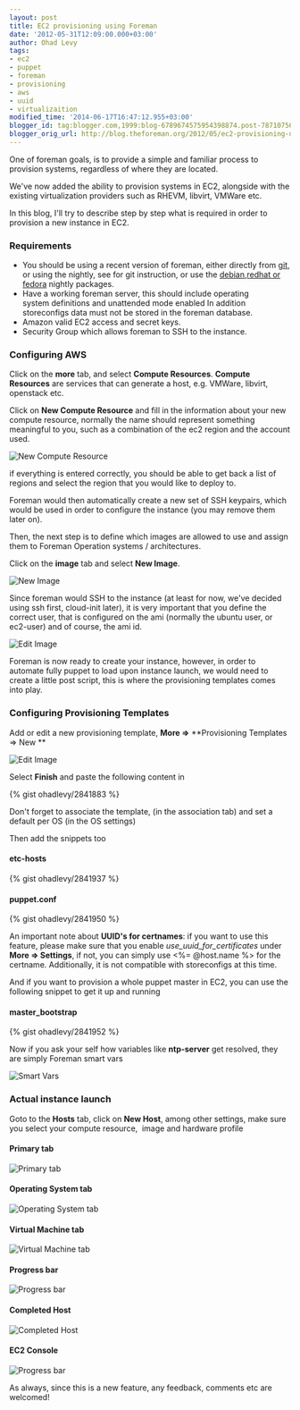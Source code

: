 ```yaml
---
layout: post
title: EC2 provisioning using Foreman
date: '2012-05-31T12:09:00.000+03:00'
author: Ohad Levy
tags:
- ec2
- puppet
- foreman
- provisioning
- aws
- uuid
- virtualizaition
modified_time: '2014-06-17T16:47:12.955+03:00'
blogger_id: tag:blogger.com,1999:blog-6789674575954398874.post-7871075604990928685
blogger_orig_url: http://blog.theforeman.org/2012/05/ec2-provisioning-using-foreman.html
---
```


One of foreman goals, is to provide a simple and familiar process to
provision systems, regardless of where they are located.

We've now added the ability to provision systems in EC2, alongside with
the existing virtualization providers such as RHEVM, libvirt, VMWare
etc.

In this blog, I'll try to describe step by step what is required in
order to provision a new instance in EC2.

<!--more-->

### Requirements

-   You should be using a recent version of foreman, either directly
    from
    [git](http://theforeman.org/projects/foreman/wiki/Installing_latest_code),
    or using the nightly, see for git instruction, or use the
    [debian](http://theforeman.org/projects/foreman/wiki/Installing_latest_code),[redhat
    or fedora](http://people.redhat.com/jmontleo/foreman/)
    nightly packages.
-   Have a working foreman server, this should include operating
    system definitions and unattended mode enabled In addition
    storeconfigs data must not be stored in the foreman database.
-   Amazon valid EC2 access and secret keys.
-   Security Group which allows foreman to SSH to the instance.

### Configuring AWS

Click on the **more** tab, and select **Compute Resources**.
**Compute Resources** are services that can generate a host, e.g.
VMWare, libvirt, openstack etc.

Click on **New Compute Resource** and fill in the information about your
new compute resource, normally the name should represent something
meaningful to you, such as a combination of the ec2 region and the
account used.

![New Compute Resource](/static/images/blog_images/2012-05-31-ec2-provisioning-using-foreman/new-cr.png)

if everything is entered correctly, you should be able to get back a
list of regions and select the region that you would like to deploy
to.

Foreman would then automatically create a new set of SSH keypairs, which
would be used in order to configure the instance (you may remove them
later on).

Then, the next step is to define which images are allowed to use and
assign them to Foreman Operation systems / architectures.

Click on the **image** tab and select **New Image**.

![New Image](/static/images/blog_images/2012-05-31-ec2-provisioning-using-foreman/new-image.png)

Since foreman would SSH to the instance (at least for now, we've decided
using ssh first, cloud-init later), it is very important that you define
the correct user, that is configured on the ami (normally the ubuntu
user, or ec2-user) and of course, the ami id.

![Edit Image](/static/images/blog_images/2012-05-31-ec2-provisioning-using-foreman/edit-image.png)

Foreman is now ready to create your instance, however, in order to
automate fully puppet to load upon instance launch, we would need to
create a little post script, this is where the provisioning templates
comes into play.

### Configuring Provisioning Templates

Add or edit a new provisioning template, **More =&gt;** **Provisioning
Templates =&gt; New **

![Edit Image](/static/images/blog_images/2012-05-31-ec2-provisioning-using-foreman/finish.png)

Select **Finish** and paste the following content in

{% gist ohadlevy/2841883 %}

Don't forget to associate the template, (in the association tab) and set
a default per OS (in the OS settings)

Then add the snippets too

#### etc-hosts

{% gist ohadlevy/2841937 %}

#### puppet.conf

{% gist ohadlevy/2841950 %}

An important note about **UUID's for certnames**: if you want to use this
feature, please make sure that you enable *use\_uuid\_for\_certificates* under
**More =&gt; Settings**, if not, you can simply use &lt;%= @host.name %&gt; for
the certname. Additionally, it is not compatible with storeconfigs at this time.

And if you want to provision a whole puppet master in EC2, you can use
the following snippet to get it up and running

#### master\_bootstrap

{% gist ohadlevy/2841952 %}

Now if you ask your self how variables like **ntp-server** get resolved,
they are simply Foreman smart vars

![Smart Vars](/static/images/blog_images/2012-05-31-ec2-provisioning-using-foreman/smartvars-ntp.png)

### Actual instance launch

Goto to the **Hosts** tab, click on **New Host**, among other settings,
make sure you select your compute resource,  image and hardware profile

#### Primary tab

![Primary tab](/static/images/blog_images/2012-05-31-ec2-provisioning-using-foreman/pri-tab.png)

#### Operating System tab

![Operating System tab](/static/images/blog_images/2012-05-31-ec2-provisioning-using-foreman/os-tab.png)

#### Virtual Machine tab

![Virtual Machine tab](/static/images/blog_images/2012-05-31-ec2-provisioning-using-foreman/vm-tab.png)

#### Progress bar

![Progress bar](/static/images/blog_images/2012-05-31-ec2-provisioning-using-foreman/pbar.png)

#### Completed Host

![Completed Host](/static/images/blog_images/2012-05-31-ec2-provisioning-using-foreman/show.png)

#### EC2 Console

![Progress bar](/static/images/blog_images/2012-05-31-ec2-provisioning-using-foreman/console.png)

As always, since this is a new feature, any feedback, comments etc are
welcomed!
